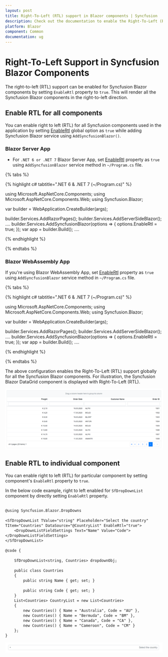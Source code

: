 ```yaml
---
layout: post
title: Right-To-Left (RTL) support in Blazor components | Syncfusion
description: Check out the documentation to enable the Right-To-Left (RTL) support for Syncfusion Blazor Components.
platform: Blazor
component: Common
documentation: ug
---
```


# Right-To-Left Support in Syncfusion Blazor Components

The right-to-left (RTL) support can be enabled for Syncfusion Blazor components by setting `EnableRtl` property to `true`. This will render all the Syncfusion Blazor components in the right-to-left direction.

## Enable RTL for all components

You can enable right to left (RTL) for all Syncfusion components used in the application by setting [EnableRtl](https://help.syncfusion.com/cr/blazor/Syncfusion.Blazor.GlobalOptions.html#Syncfusion_Blazor_GlobalOptions_EnableRtl) global option as `true` while adding Syncfusion Blazor service using `AddSyncfusionBlazor()`.

### Blazor Server App

* For `.NET 6 or .NET 7` Blazor Server App, set [EnableRtl](https://help.syncfusion.com/cr/blazor/Syncfusion.Blazor.GlobalOptions.html#Syncfusion_Blazor_GlobalOptions_EnableRtl) property as `true` using `AddSyncfusionBlazor` service method in `~/Program.cs` file.

{% tabs %}

{% highlight c# tabtitle=".NET 6 & .NET 7 (~/Program.cs)" %}

using Microsoft.AspNetCore.Components;
using Microsoft.AspNetCore.Components.Web;
using Syncfusion.Blazor;

var builder = WebApplication.CreateBuilder(args);

builder.Services.AddRazorPages();
builder.Services.AddServerSideBlazor();
....
builder.Services.AddSyncfusionBlazor(options => { options.EnableRtl = true; });
var app = builder.Build();
....

{% endhighlight %}

{% endtabs %}

### Blazor WebAssembly App

If you're using Blazor WebAssembly App, set [EnableRtl](https://help.syncfusion.com/cr/blazor/Syncfusion.Blazor.GlobalOptions.html#Syncfusion_Blazor_GlobalOptions_EnableRtl) property as `true` using `AddSyncfusionBlazor` service method in `~/Program.cs` file.

{% tabs %}

{% highlight c# tabtitle=".NET 6 & .NET 7 (~/Program.cs)" %}

using Microsoft.AspNetCore.Components;
using Microsoft.AspNetCore.Components.Web;
using Syncfusion.Blazor;

var builder = WebApplication.CreateBuilder(args);

builder.Services.AddRazorPages();
builder.Services.AddServerSideBlazor();
....
builder.Services.AddSyncfusionBlazor(options => { options.EnableRtl = true; });
var app = builder.Build();
....

{% endhighlight %}

{% endtabs %}

The above configuration enables the Right-To-Left (RTL) support globally for all the Syncfusion Blazor components. For illustration, the Syncfusion Blazor DataGrid component is displayed with Right-To-Left (RTL).

![Blazor Grid component is rendered from the right to left](images/rteGrid.png)

## Enable RTL to individual component

You can enable right to left (RTL) for particular component by setting component's `EnableRtl` property to `true`.

In the below code example, right to left enabled for `SfDropDownList` component by directly setting `EnableRtl` property.

```cshtml

@using Syncfusion.Blazor.DropDowns

<SfDropDownList TValue="string" Placeholder="Select the country" TItem="Countries" DataSource="@CountryList" EnableRtl="true">
    <DropDownListFieldSettings Text="Name" Value="Code"></DropDownListFieldSettings>
</SfDropDownList>

@code {

    SfDropDownList<string, Countries> dropdownObj;

    public class Countries
    {
        public string Name { get; set; }

        public string Code { get; set; }
    }
    List<Countries> CountryList = new List<Countries>
    {
        new Countries() { Name = "Australia", Code = "AU" },
        new Countries() { Name = "Bermuda", Code = "BM" },
        new Countries() { Name = "Canada", Code = "CA" },
        new Countries() { Name = "Cameroon", Code = "CM" }
    };
}

```

![Blazor component is rendered from the right-to-left](images/rightToLeft.png)